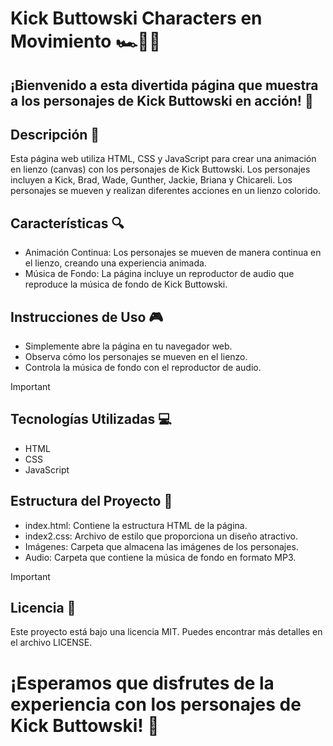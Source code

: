# Kick Buttowski Characters en Movimiento 🏎️🎨🎶

## ¡Bienvenido a esta divertida página que muestra a los personajes de Kick Buttowski en acción! 🌟

## Descripción 📜

Esta página web utiliza HTML, CSS y JavaScript para crear una animación en lienzo (canvas) con los personajes de Kick Buttowski. Los personajes incluyen a Kick, Brad, Wade, Gunther, Jackie, Briana y Chicareli. Los personajes se mueven y realizan diferentes acciones en un lienzo colorido.

## Características 🔍

- Animación Continua: Los personajes se mueven de manera continua en el lienzo, creando una experiencia animada.
- Música de Fondo: La página incluye un reproductor de audio que reproduce la música de fondo de Kick Buttowski.

## Instrucciones de Uso 🎮

- Simplemente abre la página en tu navegador web.
- Observa cómo los personajes se mueven en el lienzo.
- Controla la música de fondo con el reproductor de audio.

> [!IMPORTANT]
> ## Tecnologías Utilizadas 💻

- HTML
- CSS
- JavaScript

## Estructura del Proyecto 📁

- index.html: Contiene la estructura HTML de la página.
- index2.css: Archivo de estilo que proporciona un diseño atractivo.
- Imágenes: Carpeta que almacena las imágenes de los personajes.
- Audio: Carpeta que contiene la música de fondo en formato MP3.

> [!IMPORTANT]
> ## Licencia 📄

Este proyecto está bajo una licencia MIT. Puedes encontrar más detalles en el archivo LICENSE.

# ¡Esperamos que disfrutes de la experiencia con los personajes de Kick Buttowski! 🚀
